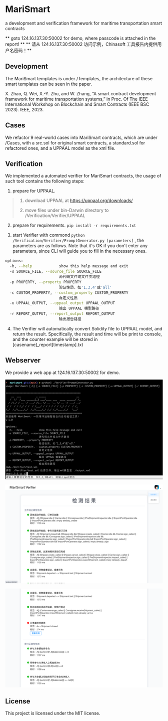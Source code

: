 # MariSmart

a development and verification framework for maritime transportation smart contracts 

** goto 124.16.137.30:50002 for demo, where passcode is attached in the report! **
** 请从 124.16.137.30:50002 访问示例，Chinasoft 工具报告内提供用户名密码！**

## Development

The MariSmart templates is under /Templates, the architecture of these smart templates can be seen in the paper.

X. Zhao, Q. Wei, X.-Y. Zhu, and W. Zhang, “A smart contract  development framework for maritime transportation systems,”  in Proc. Of The IEEE International Workshop on Blockchain  and Smart Contracts (IEEE BSC 2023). IEEE, 2023.

## Cases

We refactor 9 real-world cases into MariSmart contracts, which are under /Cases, with a src.sol for original smart contracts, a standard.sol for refactored ones, and a UPPAAL model as the xml file. 

## Verification

We implemented a automated verifier for MariSmart contracts, the usage of such tool contains the following steps:

1. prepare for UPPAAL. 

> 1. download UPPAAL at https://uppaal.org/downloads/
> 
> 2. move files under bin-Darwin directory to /Verification/Verifier/UPPAAL

2. prepare for requirements. ```pip install -r requirements.txt```

3. start Verifier with commond ```python /Verification/Verifier/PromptGenerator.py [parameters]``` , the parameters are as follows. Note that it's OK if you don't enter any parameters, since CLI will guide you to fill in the necessary ones.

```bash
options:
  -h, --help            show this help message and exit
  -s SOURCE_FILE, --source_file SOURCE_FILE
                        源代码文件或文件夹路径
  -p PROPERTY, --property PROPERTY
                        验证性质，如'1,3,4'或'all'
  -c CUSTOM_PROPERTY, --custom_property CUSTOM_PROPERTY
                        自定义性质
  -u UPPAAL_OUTPUT, --uppaal_output UPPAAL_OUTPUT
                        输出 UPPAAL 模型路径
  -r REPORT_OUTPUT, --report_output REPORT_OUTPUT
                        输出报告路径
```

4. The Verifier will automatically convert Solidity file to UPPAAL model, and return the result. Specifically, the result and time will be print to console, and the counter example will be stored in [casename]_report[timestamp].txt

## Webserver

We provide a web app at 124.16.137.30:50002 for demo.

![type in source path](https://github.com/MariSmartSourceCode/MariSmart/blob/main/figures/1.png)

![select properties to verify](https://github.com/MariSmartSourceCode/MariSmart/blob/main/figures/2.png)

![return the results](https://github.com/MariSmartSourceCode/MariSmart/blob/main/figures/3.png)

## License

This project is licensed under the MIT license.
